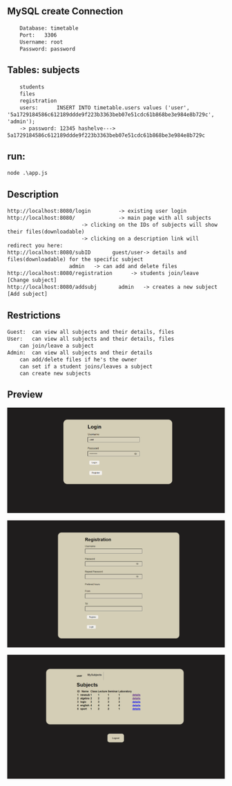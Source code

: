 ##   MySQL create Connection 
		Database: timetable
		Port:	3306
		Username: root
		Password: password

##	Tables: subjects
		students
		files
		registration	
		users:		INSERT INTO timetable.users values ('user', '5a1729184586c612189ddde9f223b3363beb07e51cdc61b868be3e984e8b729c', 'admin');	
		-> password: 12345 hashelve---> 5a1729184586c612189ddde9f223b3363beb07e51cdc61b868be3e984e8b729c

## 	run: 
    node .\app.js 

##  	Description
    http://localhost:8080/login			-> existing user login
	http://localhost:8080/ 			 	-> main page with all subjects
							-> clicking on the IDs of subjects will show their files(downloadable)
							-> clicking on a description link will redirect you here:
	http://localhost:8080/subID	      guest/user-> details and files(downloadable) for the specific subject
						admin	-> can add and delete files 
	http://localhost:8080/registration		-> students join/leave
	[Change subject]
	http://localhost:8080/addsubj		admin	-> creates a new subject
	[Add subject]

## Restrictions
	Guest:	can view all subjects and their details, files
	User:   can view all subjects and their details, files
		can join/leave a subject
	Admin:	can view all subjects and their details
		can add/delete files if he's the owner
		can set if a student joins/leaves a subject
		can create new subjects
	
## Preview

![](./screenshots/login.png)

![](./screenshots/registration.png)

![](./screenshots/subjs.png)


	
